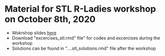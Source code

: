 # Material for STL R-Ladies workshop on October 8th, 2020
- Wokrshop slides [here](https://rladies-stl-workshop-oct.netlify.app/#1)
- Download "excercises_stl.rmd" file" for codes and excercises during the workshop
- Solutions can be found in "....stl_solutions.rmd" file after the workshop